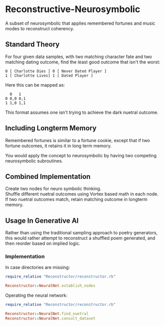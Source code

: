 # Reconstructive-Neurosymbolic
A subset of neurosymbolic that applies remembered fortunes and music modes to reconstruct coherency.

## Standard Theory
For four given data samples, with two matching character fate and two matching dating outcome, find the least good outcome that isn't the worst:

~~~
0 [ Charlotte Dies ] 0 [ Never Dated Player ]
1 [ Charlotte Lives] 1 [ Dated Player ]
~~~

Here this can be mapped as:

~~~
  0   1
0 0,0 0,1
1 1,0 1,1
~~~

This format assumes one isn't trying to achieve the dark nuetral outcome.

## Including Longterm Memory
Remembered fortunes is similar to a fortune cookie, except that if two fortune outcomes, it retains it in long term memory.

You would apply the concept to neurosymbolic by having two competing neurosymbolic subroutines.

## Combined Implementation
Create two nodes for neuro symbolic thinking.<br />
Shuffle different nuetral outcomes using Vortex based math in each node.<br />
If two nuetral outcomes match, retain matching outcome in longterm memory.<br />

## Usage In Generative AI
Rather than using the traditional sampling approach to poetry generators, this would rather attempt to reconstruct a shuffled poem generated, and then reorder based on implied logic.

### Implementation
In case directories are missing:
~~~ruby
require_relative "Reconstructor/reconstructor.rb"

Reconstructor::NeuralNet.establish_nodes
~~~

Operating the neural network:
~~~ruby
require_relative "Reconstructor/reconstructor.rb"

Reconstructor::NeuralNet.find_nuetral
Reconstructor::NeuralNet.consult_dataset
~~~
